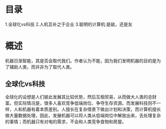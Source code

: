 # 目录
1.全球化vs科技
2.人机互补之于企业
3.聪明的计算机:是敌，还是友

# 概述
机器日渐智能，其是否会取代我们。作者认为不能，因为我们发明机器的目的是为了辅助人类，而并非为了取代人类。

## 全球化vs科技
全球化的设想是人们彼此发展其比较优势，然后互相贸易，从而做大人类的总财富。但实际情况是，很多人喜欢竞争低端岗位、争夺生存资源。而发展科技则不一样，人和机器有着本质差别。人擅长在复杂情景下做出计划和决策，而计算机擅长做大量数据处理，因此，发展机器可以将人类从低端岗位中解放出来，去处理复杂的事情；而机器只有对电的需求，不会和人类竞争食物和房屋。

